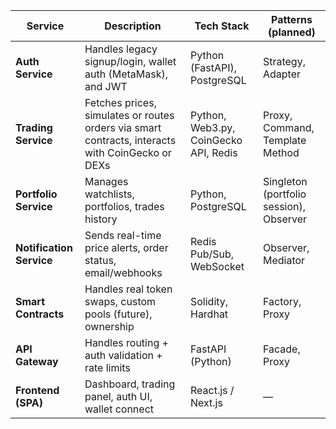 | Service                  | Description                                                                                      | Tech Stack                            | Patterns (planned)                      |
| ------------------------ | ------------------------------------------------------------------------------------------------ | ------------------------------------- | --------------------------------------- |
| **Auth Service**         | Handles legacy signup/login, wallet auth (MetaMask), and JWT                                     | Python (FastAPI), PostgreSQL          | Strategy, Adapter                       |
| **Trading Service**      | Fetches prices, simulates or routes orders via smart contracts, interacts with CoinGecko or DEXs | Python, Web3.py, CoinGecko API, Redis | Proxy, Command, Template Method         |
| **Portfolio Service**    | Manages watchlists, portfolios, trades history                                                   | Python, PostgreSQL                    | Singleton (portfolio session), Observer |
| **Notification Service** | Sends real-time price alerts, order status, email/webhooks                                       | Redis Pub/Sub, WebSocket              | Observer, Mediator                      |
| **Smart Contracts**      | Handles real token swaps, custom pools (future), ownership                                       | Solidity, Hardhat                     | Factory, Proxy                          |
| **API Gateway**          | Handles routing + auth validation + rate limits                                                  | FastAPI (Python)                      | Facade, Proxy                           |
| **Frontend (SPA)**       | Dashboard, trading panel, auth UI, wallet connect                                                | React.js / Next.js                    | —                                       |
